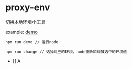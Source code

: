 # proxy-env
切换本地环境小工具

example: [demo](https://github.com/canfoo/proxy-env/blob/master/example/demo.js)

```
npm run demo // 运行node
```

 ```
npm run change // 选择对应的环境，node重新加载被选中的环境值
 ```
 
 
 - [] A

